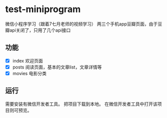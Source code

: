 # test-miniprogram
微信小程序学习（跟着7七月老师的视频学习）
两三个手机app豆瓣页面，由于豆瓣api关闭了，只用了几个api接口

## 功能
- [x] index 欢迎页面
- [x] posts 阅读页面，基本的文章list，文章详情等
- [x] movies 电影分类  

## 运行
需要安装有微信开发者工具。
把项目下载到本地。
在微信开发者工具中打开该项目则可预览。
